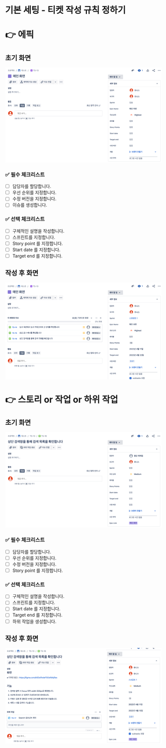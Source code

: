 # 기본 세팅 - 티켓 작성 규칙 정하기

# 👉 에픽
## 초기 화면
![](._20220407_ticket_images/451465a3.png)

### ✅ 필수 체크리스트
- [ ] 담당자를 할당합니다.
- [ ] 우선 순위를 지정합니다.
- [ ] 수정 버전을 지정합니다.
- [ ] 이슈를 생성합니다.

### ✅ 선택 체크리스트 
- [ ] 구체적인 설명을 작성합니다.
- [ ] 스프린트를 지정합니다.
- [ ] Story point 를 지정합니다.
- [ ] Start date 를 지정합니다.
- [ ] Target end 를 지정합니다.

## 작성 후 화면
![](._20220407_ticket_images/afc6fa93.png)

# 👉 스토리 or 작업 or 하위 작업
## 초기 화면
![](._20220407_ticket_images/9442dd91.png)

### ✅ 필수 체크리스트
- [ ] 담당자를 할당합니다.
- [ ] 우선 순위를 지정합니다.
- [ ] 수정 버전을 지정합니다.
- [ ] Story point 를 지정합니다.

### ✅ 선택 체크리스트
- [ ] 구체적인 설명을 작성합니다.
- [ ] 스프린트를 지정합니다.
- [ ] Start date 를 지정합니다.
- [ ] Target end 를 지정합니다.
- [ ] 하위 작업을 생성합니다.

## 작성 후 화면
![](._20220407_ticket_images/bc43d2a8.png)
